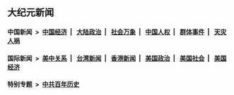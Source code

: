 ## 大纪元新闻

#### 中国新闻 &nbsp;>&nbsp; [中国经济](indexes/ncid283/README.md?05201245) &nbsp;| &nbsp; [大陆政治](indexes/ncid277/README.md?05201245) &nbsp;| &nbsp; [社会万象](indexes/ncid282/README.md?05201245) &nbsp;| &nbsp; [中国人权](indexes/ncid278/README.md?05201245) &nbsp;| &nbsp; [群体事件](indexes/ncid279/README.md?05201245) &nbsp;| &nbsp; [天灾人祸](indexes/ncid280/README.md?05201245)

#### 国际新闻 &nbsp;>&nbsp; [美中关系](indexes/nf1412576/README.md?05201245) &nbsp;| &nbsp; [台湾新闻](indexes/ncid1349361/README.md?05201245) &nbsp;| &nbsp; [香港新闻](indexes/ncid1349362/README.md?05201245) &nbsp;| &nbsp; [美国政治](indexes/ncid1078159/README.md?05201245) &nbsp;| &nbsp; [美国社会](indexes/ncid1078160/README.md?05201245) &nbsp;| &nbsp; [美国经济](indexes/ncid1078158/README.md?05201245)

#### 特别专题 &nbsp;>&nbsp; [中共百年历史](https://github.com/epoch-news/epoch-special/blob/master/README.md?05201245)  
